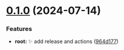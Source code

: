 # [0.1.0](https://github.com/ljtang2009/open-browser-monorepo/compare/v0.0.1...v0.1.0) (2024-07-14)


### Features

* **root:** :sparkles: add release and actions ([964d177](https://github.com/ljtang2009/open-browser-monorepo/commit/964d177197b5eeaff5f0764e67aeada7d2e7700b))
